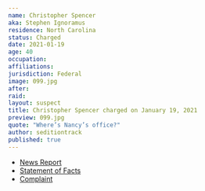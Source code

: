 ```yaml
---
name: Christopher Spencer
aka: Stephen Ignoramus
residence: North Carolina
status: Charged
date: 2021-01-19
age: 40
occupation:
affiliations:
jurisdiction: Federal
image: 099.jpg
after:
raid:
layout: suspect
title: Christopher Spencer charged on January 19, 2021
preview: 099.jpg
quote: "Where’s Nancy’s office?"
author: seditiontrack
published: true
---
```


- [News Report](https://www.wsoctv.com/news/local/fbi-makes-first-arrest-nc-resident-involved-us-capitol-riot/C4KA2XRFZRHYZKUU2VT65O54UU/)
- [Statement of Facts](https://www.justice.gov/opa/page/file/1356986/download)
- [Complaint](https://www.justice.gov/opa/page/file/1356981/download)

